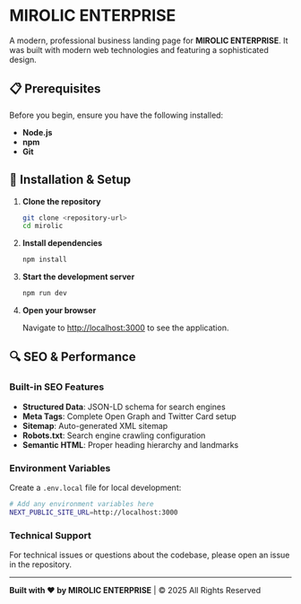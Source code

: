 # MIROLIC ENTERPRISE

A modern, professional business landing page for **MIROLIC ENTERPRISE**. It was built with modern web technologies and featuring a sophisticated design.

## 📋 Prerequisites

Before you begin, ensure you have the following installed:

- **Node.js**
- **npm**
- **Git**

## 🚀 Installation & Setup

1. **Clone the repository**

   ```bash
   git clone <repository-url>
   cd mirolic
   ```

2. **Install dependencies**

   ```bash
   npm install
   ```

3. **Start the development server**

   ```bash
   npm run dev
   ```

4. **Open your browser**

   Navigate to [http://localhost:3000](http://localhost:3000) to see the application.

## 🔍 SEO & Performance

### Built-in SEO Features

- **Structured Data**: JSON-LD schema for search engines
- **Meta Tags**: Complete Open Graph and Twitter Card setup
- **Sitemap**: Auto-generated XML sitemap
- **Robots.txt**: Search engine crawling configuration
- **Semantic HTML**: Proper heading hierarchy and landmarks

### Environment Variables

Create a `.env.local` file for local development:

```bash
# Add any environment variables here
NEXT_PUBLIC_SITE_URL=http://localhost:3000
```

### Technical Support

For technical issues or questions about the codebase, please open an issue in the repository.

---

**Built with ❤️ by MIROLIC ENTERPRISE** | © 2025 All Rights Reserved
